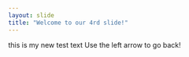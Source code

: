 ```yaml
---
layout: slide
title: "Welcome to our 4rd slide!"
---
```

this is my new test text
Use the left arrow to go back!
